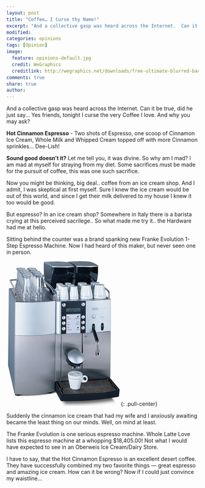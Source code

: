 ```yaml
---
layout: post
title: "Coffee… I Curse thy Name!"
excerpt: "And a collective gasp was heard across the Internet.  Can it be true, did he just say… Yes friends, tonight I curse the very Coffee I love. And why you may ask?"
modified: 
categories: opinions
tags: [Opinion]
image:
  feature: opinions-default.jpg
  credit: WeGraphics
  creditlink: http://wegraphics.net/downloads/free-ultimate-blurred-background-pack/
comments: true
share: true
author: 
---
```

And a collective gasp was heard across the Internet.  Can it be true, did he just say… Yes friends, tonight I curse the very Coffee I love. And why you may ask?

**Hot Cinnamon Espresso** - Two shots of Espresso, one scoop of Cinnamon Ice Cream, Whole Milk and Whipped Cream topped off with more Cinnamon sprinkles… Dee-Lish!

**Sound good doesn’t it?** Let me tell you, it was divine. So why am I mad? I am mad at myself for straying from my diet. Some sacrifices must be made for the pursuit of coffee, this was one such sacrifice.

Now you might be thinking, big deal.. coffee from an ice cream shop. And I admit, I was skeptical at first myself. Sure I knew the ice cream would be out of this world, and since I get their milk delivered to my house I knew it too would be good.

But espresso? In an ice cream shop? Somewhere in Italy there is a barista crying at this perceived sacrilege.. So what made me try it.. the Hardware had me at hello.

Sitting behind the counter was a brand spanking new Franke Evolution 1-Step Espresso Machine. Now I had heard of this maker, but never seen one in person.

![Franke Evolution](/images/franke.png){: .pull-center}

Suddenly the cinnamon ice cream that had my wife and I anxiously awaiting became the least thing on our minds. Well, on mind at least.

The Franke Evolution is one serious espresso machine. Whole Latte Love lists this espresso machine at a whopping $18,405.00! Not what I would have expected to see in an Oberweis Ice Cream/Dairy Store.

I have to say, that the Hot Cinnamon Espresso is an excellent desert coffee. They have successfully combined my two favorite things — great espresso and amazing ice cream. How can it be wrong? Now if I could just convince my waistline…